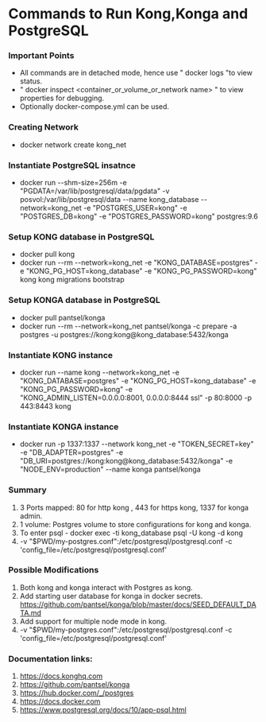 # Commands to Run Kong,Konga and PostgreSQL

### Important Points
* All commands are in detached mode, hence use " docker logs <container name> "to view status.
* " docker inspect <container_or_volume_or_network name> " to view properties for debugging.
* Optionally docker-compose.yml can be used.

### Creating Network
* docker network create kong_net

### Instantiate PostgreSQL insatnce
* docker run --shm-size=256m -e "PGDATA=/var/lib/postgresql/data/pgdata" -v posvol:/var/lib/postgresql/data --name kong_database --network=kong_net -e "POSTGRES_USER=kong" -e "POSTGRES_DB=kong" -e "POSTGRES_PASSWORD=kong" postgres:9.6

### Setup KONG database in PostgreSQL
* docker pull kong
* docker run --rm --network=kong_net -e "KONG_DATABASE=postgres" -e "KONG_PG_HOST=kong_database" -e "KONG_PG_PASSWORD=kong" kong kong migrations bootstrap

### Setup KONGA database in PostgreSQL
* docker pull pantsel/konga
* docker run --rm --network=kong_net pantsel/konga -c prepare -a postgres -u postgres://kong:kong@kong_database:5432/konga

### Instantiate KONG instance
* docker run --name kong --network=kong_net -e "KONG_DATABASE=postgres" -e "KONG_PG_HOST=kong_database" -e "KONG_PG_PASSWORD=kong" -e "KONG_ADMIN_LISTEN=0.0.0.0:8001, 0.0.0.0:8444 ssl" -p 80:8000 -p 443:8443 kong

### Instantiate KONGA instance
* docker run -p 1337:1337 --network kong_net -e "TOKEN_SECRET=key" -e "DB_ADAPTER=postgres" -e "DB_URI=postgres://kong:kong@kong_database:5432/konga" -e "NODE_ENV=production" --name konga pantsel/konga

### Summary
1. 3 Ports mapped: 80 for http kong , 443 for https kong, 1337 for konga admin.
2. 1 volume: Postgres volume to store configurations for kong and konga.
3. To enter psql - docker exec -ti kong_database psql -U kong -d kong
4. -v "$PWD/my-postgres.conf":/etc/postgresql/postgresql.conf -c 'config_file=/etc/postgresql/postgresql.conf'

### Possible Modifications
1. Both kong and konga interact with Postgres as kong.
2. Add starting user database for konga in docker secrets. https://github.com/pantsel/konga/blob/master/docs/SEED_DEFAULT_DATA.md
3. Add support for multiple node mode in kong.
4. -v "$PWD/my-postgres.conf":/etc/postgresql/postgresql.conf -c 'config_file=/etc/postgresql/postgresql.conf'

### Documentation links:
1. https://docs.konghq.com
2. https://github.com/pantsel/konga
3. https://hub.docker.com/_/postgres
4. https://docs.docker.com
5. https://www.postgresql.org/docs/10/app-psql.html
